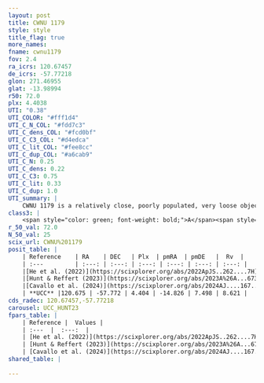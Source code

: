 ```yaml
---
layout: post
title: CWNU 1179
style: style
title_flag: true
more_names: 
fname: cwnu1179
fov: 2.4
ra_icrs: 120.67457
de_icrs: -57.77218
glon: 271.46955
glat: -13.98994
r50: 72.0
plx: 4.4038
UTI: "0.38"
UTI_COLOR: "#fff1d4"
UTI_C_N_COL: "#fdd7c3"
UTI_C_dens_COL: "#fcd0bf"
UTI_C_C3_COL: "#d4edca"
UTI_C_lit_COL: "#fee8cc"
UTI_C_dup_COL: "#a6cab9"
UTI_C_N: 0.25
UTI_C_dens: 0.22
UTI_C_C3: 0.75
UTI_C_lit: 0.33
UTI_C_dup: 1.0
UTI_summary: |
    CWNU 1179 is a relatively close, poorly populated, very loose object of high C3 quality. It was recently reported in the literature.
class3: |
    <span style="color: green; font-weight: bold;">A</span><span style="color: #FFC300; font-weight: bold;">B</span>
r_50_val: 72.0
N_50_val: 25
scix_url: CWNU%201179
posit_table: |
    | Reference    | RA    | DEC   | Plx  | pmRA  | pmDE   |  Rv  |
    | :---         | :---: | :---: | :---: | :---: | :---: | :---: |
    |[He et al. (2022)](https://scixplorer.org/abs/2022ApJS..262....7H) | 120.426 | -58.16 | 4.436 | -14.796 | 8.015 | -- |
    |[Hunt & Reffert (2023)](https://scixplorer.org/abs/2023A%26A...673A.114H) | 120.392 | -57.9 | 4.272 | -14.569 | 7.559 | 11.821 |
    |[Cavallo et al. (2024)](https://scixplorer.org/abs/2024AJ....167...12C) | 120.036 | -56.895 | 4.265 | -- | -- | -- |
    | **UCC** |120.675 | -57.772 | 4.404 | -14.826 | 7.498 | 8.621 | 
cds_radec: 120.67457,-57.77218
carousel: UCC_HUNT23
fpars_table: |
    | Reference |  Values |
    | :---  |  :---:  |
    | [He et al. (2022)](https://scixplorer.org/abs/2022ApJS..262....7H) | `A0=0.3, logAge=7.75` |
    | [Hunt & Reffert (2023)](https://scixplorer.org/abs/2023A%26A...673A.114H) | `AV50=0.924, diffAV50=0.708, MOD50=6.896, logAge50=7.656` |
    | [Cavallo et al. (2024)](https://scixplorer.org/abs/2024AJ....167...12C) | `AV50=0.83, dMod50=6.81, logAge50=7.28, [Fe/H]50=-0.38` |
shared_table: |
    
---
```

